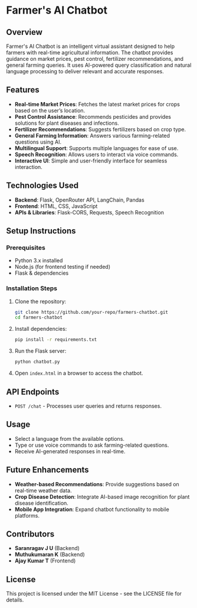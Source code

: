 # Farmer's AI Chatbot

## Overview

Farmer's AI Chatbot is an intelligent virtual assistant designed to help farmers with real-time agricultural information. The chatbot provides guidance on market prices, pest control, fertilizer recommendations, and general farming queries. It uses AI-powered query classification and natural language processing to deliver relevant and accurate responses.

## Features

* **Real-time Market Prices**: Fetches the latest market prices for crops based on the user’s location.
* **Pest Control Assistance**: Recommends pesticides and provides solutions for plant diseases and infections.
* **Fertilizer Recommendations**: Suggests fertilizers based on crop type.
* **General Farming Information**: Answers various farming-related questions using AI.
* **Multilingual Support**: Supports multiple languages for ease of use.
* **Speech Recognition**: Allows users to interact via voice commands.
* **Interactive UI**: Simple and user-friendly interface for seamless interaction.

## Technologies Used

* **Backend**: Flask, OpenRouter API, LangChain, Pandas
* **Frontend**: HTML, CSS, JavaScript
* **APIs & Libraries**: Flask-CORS, Requests, Speech Recognition

## Setup Instructions

### Prerequisites

* Python 3.x installed
* Node.js (for frontend testing if needed)
* Flask & dependencies

### Installation Steps

1. Clone the repository:

   ```sh
   git clone https://github.com/your-repo/farmers-chatbot.git
   cd farmers-chatbot
   ```
2. Install dependencies:

   ```sh
   pip install -r requirements.txt
   ```
3. Run the Flask server:

   ```sh
   python chatbot.py
   ```
4. Open `index.html` in a browser to access the chatbot.

## API Endpoints

* `POST /chat` - Processes user queries and returns responses.

## Usage

* Select a language from the available options.
* Type or use voice commands to ask farming-related questions.
* Receive AI-generated responses in real-time.

## Future Enhancements

* **Weather-based Recommendations**: Provide suggestions based on real-time weather data.
* **Crop Disease Detection**: Integrate AI-based image recognition for plant disease identification.
* **Mobile App Integration**: Expand chatbot functionality to mobile platforms.

## Contributors

* **Saranragav J U** (Backend)
* **Muthukumaran K** (Backend)
* **Ajay Kumar T** (Frontend)

## License

This project is licensed under the MIT License - see the LICENSE file for details.
